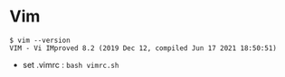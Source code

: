 # Vim

```
$ vim --version
VIM - Vi IMproved 8.2 (2019 Dec 12, compiled Jun 17 2021 18:50:51)
```

* set .vimrc : `bash vimrc.sh`
